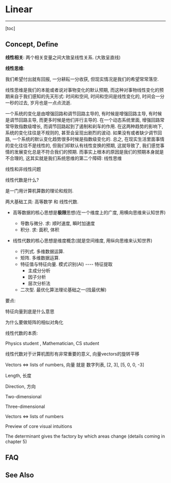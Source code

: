 # Linear

----

[toc]



## Concept, Define

**线性相关**: 两个相关变量之间大致呈线性关系. (大致呈直线)

**线性思维**: 

我们希望付出就有回报, 一分耕耘一分收获, 但现实情况是我们的希望常常落空. 

线性思维是我们的本能或者说对事物变化的默认预期, 而这种对事物线性变化的预期来自于我们感知的先天形式: 时间和空间, 时间和空间是线性变化的, 时间会一分一秒的过去, 岁月也是一点点流逝. 

一个系统的变化是由增强回路和调节回路主导的, 有时候是增强回路主导, 有时候是调节回路主导, 而更多时候是他们并行主导的. 在一个动态系统里面, 增强回路常常导致指数级增长, 而调节回路起到了遏制和刹车的作用. 在这两种趋势的影响下, 系统的变化往往是不规则的, 甚至会呈现出剧烈的波动. 如果没有或者缺少调节回路, 一个系统的默认变化趋势很多时候是指数级变化的. 总之, 在现实生活里面事情的变化往往不是线性的, 但我们却默认有线性变换的预期, 这就导致了, 我们感觉事情的发展变化总是不符合我们的预期. 而事实上根本的原因是我们的预期本身就是不合理的, 这其实就是我们系统思维的第二个障碍: 线性思维



线性和非线性问题



线性代数是什么?

是一门用计算机算数的理论和规则.

两大基础工具: 高等数学 和 线性代数.

- 高等数据的核心思想是**极限**思想(在一个维度上的广度, 用横向思维来认知世界)
  - 导数与微分. 求: 顺时速度, 瞬时加速度
  - 积分. 求: 面积, 体积

- 线性代数的核心思想是维度概念(就是空间维度, 用纵向思维来认知世界)
  - 行列式. 多维数据运算.
  - 矩阵. 多维数据运算.
  - 特征值与特征向量. 模式识别(AI) ---- 特征提取
    - 主成分分析
    - 因子分析
    - 层次分析法
  - 二次型. 最优化算法理论基础之一(找最优解)



要点:

特征向量到底是什么意思

为什么要做矩阵的相似对角化





线性代数的本质:

Physics student , Mathematician, CS student

线性代数对于计算机图形有非常重要的意义, 向量vectors的旋转平移

Vectors <=> lists of numbers, 向量 就是 数字列表, [2, 3], [5, 0, 0, -3]



Length, 长度

Direction, 方向

Two-dimensional

Three-dimensional

Vectors <=> lists of numbers



Preview of core visual intuitions

The determinant gives the factory by which areas change (details coming in chapter 5)



## FAQ







## See Also



















